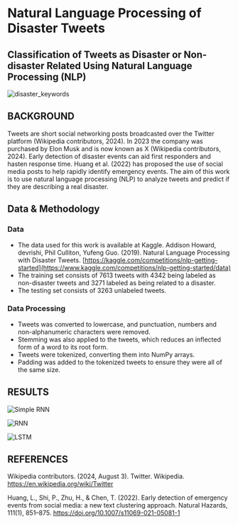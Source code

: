 # Natural Language Processing of Disaster Tweets
Classification of Tweets as Disaster or Non-disaster Related Using Natural Language Processing (NLP)
---

![disaster_keywords](https://github.com/user-attachments/assets/713f9c1d-fe34-4711-b528-1cc4471fa78c)


## BACKGROUND

Tweets are short social networking posts broadcasted over the Twitter platform (Wikipedia contributors, 2024). In 2023 the company was purchased by Elon Musk and is now known as X (Wikipedia contributors, 2024). Early detection of disaster events can aid first responders and hasten response time. Huang et al. (2022) has proposed the use of social media posts to help rapidly identify emergency events. The aim of this work is to use natural language processing (NLP) to analyze tweets and predict if they are describing a real disaster.



## Data & Methodology

### Data
- The data used for this work is available at Kaggle. Addison Howard, devrishi, Phil Culliton, Yufeng Guo. (2019). Natural Language Processing with Disaster Tweets. [https://kaggle.com/competitions/nlp-getting-started](https://www.kaggle.com/competitions/nlp-getting-started/data)
- The training set consists of 7613 tweets with 4342 being labeled as non-disaster tweets and 3271 labeled as being related to a disaster. 
- The testing set consists of 3263 unlabeled tweets.

### Data Processing
- Tweets was converted to lowercase, and punctuation, numbers and non-alphanumeric characters were removed.
- Stemming was also applied to the tweets, which reduces an inflected form of a word to its root form.
- Tweets were tokenized, converting them into NumPy arrays.
- Padding was added to the tokenized tweets to ensure they were all of the same size. 




## RESULTS
![Simple RNN](https://github.com/user-attachments/assets/88b147c0-1e63-43a1-b97c-890c39512055)

![RNN](https://github.com/user-attachments/assets/9857863d-5697-4681-a91f-eb4014cac6ad)

![LSTM](https://github.com/user-attachments/assets/3f505b6a-b46d-4a65-a8f1-a3e12a1174a6)


## REFERENCES

Wikipedia contributors. (2024, August 3). Twitter. Wikipedia. https://en.wikipedia.org/wiki/Twitter

Huang, L., Shi, P., Zhu, H., & Chen, T. (2022). Early detection of emergency events from social media: a new text clustering approach. Natural Hazards, 111(1), 851–875. https://doi.org/10.1007/s11069-021-05081-1

